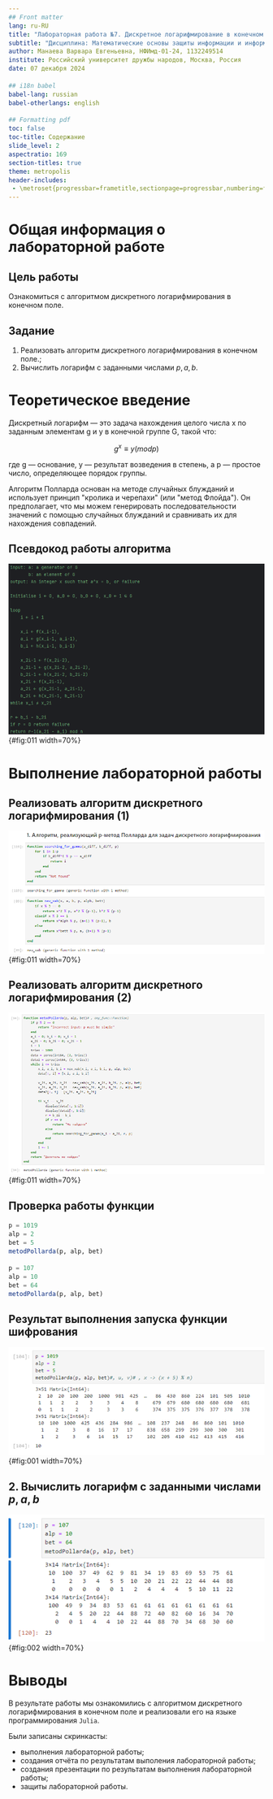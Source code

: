 ```yaml
---
## Front matter
lang: ru-RU
title: "Лабораторная работа №7. Дискретное логарифмирование в конечном поле"
subtitle: "Дисциплина: Математические основы защиты информации и информационной безопасности"
author: Манаева Варвара Евгеньевна, НФИмд-01-24, 1132249514
institute: Российский университет дружбы народов, Москва, Россия
date: 07 декабря 2024

## i18n babel
babel-lang: russian
babel-otherlangs: english

## Formatting pdf
toc: false
toc-title: Содержание
slide_level: 2
aspectratio: 169
section-titles: true
theme: metropolis
header-includes:
 - \metroset{progressbar=frametitle,sectionpage=progressbar,numbering=fraction}
---
```


# Общая информация о лабораторной работе

## Цель работы

Ознакомиться с алгоритмом дискретного логарифмирования в конечном поле.

## Задание

1. Реализовать алгоритм дискретного логарифмирования в конечном поле.;
2. Вычислить логарифм с заданными числами $p,a,b$.

# Теоретическое введение

Дискретный логарифм — это задача нахождения целого числа x по заданным элементам g и y в конечной группе G, такой что:

$$ g^x \equiv y (mod p)$$

где g — основание, y — результат возведения в степень, а p — простое число, определяющее порядок группы.

Алгоритм Полларда основан на методе случайных блужданий и использует принцип "кролика и черепахи" (или "метод Флойда").
Он предполагает, что мы можем генерировать последовательности значений с помощью случайных блужданий и сравнивать их для нахождения совпадений.

## Псевдокод работы алгоритма

![](image/3.png){#fig:011 width=70%}

# Выполнение лабораторной работы

## Реализовать алгоритм дискретного логарифмирования (1)

![](image/1_func.png){#fig:011 width=70%}

## Реализовать алгоритм дискретного логарифмирования (2)

![](image/2_func.png){#fig:011 width=70%}

## Проверка работы функции

```julia
p = 1019
alp = 2
bet = 5
metodPollarda(p, alp, bet)

p = 107
alp = 10
bet = 64
metodPollarda(p, alp, bet)
```

## Результат выполнения запуска функции шифрования

![](image/2.png){#fig:001 width=70%}

## 2. Вычислить логарифм с заданными числами $p,a,b$

![](image/1.png){#fig:002 width=70%}

# Выводы

В результате работы мы ознакомились с алгоритмом дискретного логарифмирования в конечном поле и реализовали его на языке программирования `Julia`.

Были записаны скринкасты:

- выполнения лабораторной работы;
- создания отчёта по результатам выполения лабораторной работы;
- создания презентации по результатам выполнения лабораторной работы;
- защиты лабораторной работы.
